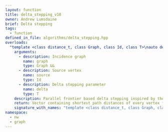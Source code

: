 ```yaml
---
layout: function
title: delta_stepping_v10
owner: Andrew Lumsdaine
brief: Delta stepping
tags:
  - function
defined_in_file: algorithms/delta_stepping.hpp
overloads:
  "template <class distance_t, class Graph, class Id, class T>\nauto delta_stepping_v10(Graph &&, Id, T)":
    arguments:
      - description: Incidence graph
        name: graph
        type: Graph &&
      - description: Source vertex
        name: source
        type: Id
      - description: Delta stepping parameter
        name: delta
        type: T
    description: Parallel frontier based delta stepping inspired by the implementation in the GAP benchmark suite. Frontier is processed with tbb::parallel_for and tbb::blocked_range.
    return: Vector containing shortest path distances of every vertex from source
    signature_with_names: "template <class distance_t, class Graph, class Id, class T>\nauto delta_stepping_v10(Graph && graph, Id source, T delta)"
namespace:
  - nw
  - graph
---
```

